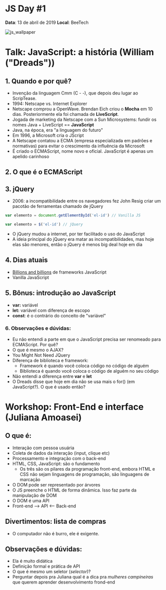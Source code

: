 # JS Day #1

**Data**: 13 de abril de 2019
**Local**: BeeTech

![js_wallpaper](https://github.com/guiemi-learning-center/anotacoes/blob/master/media/js_wallpaper.png)

# Talk: JavaScript: a história (William ("Dreads"))

## 1. Quando e por quê?

- Invenção da linguagem Cmm (C - -), que depois deu lugar ao ScripTease.
- 1994: Netscape vs. Internet Explorer
- Netscape comprou a OpenWave. Brendan Eich criou o **Mocha** em 10 dias. Posteriormente ela foi chamada de **LiveScript**.
- Jogada de marketing da Netscape com a Sun Microsystems: fundir os nomes Java + LiveScript == **JavaScript**
- Java, na época, era "a linguagem do futuro"
- Em 1996, a Microsoft cria o JScript
- A Netscape contatou a ECMA (empresa especializada em padrões e normativas) para evitar o crescimento da influência da Microsoft
- É criado o ECMAScript, nome novo e oficial. JavaScript é apenas um apelido carinhoso

## 2. O que é o ECMAScript

## 3. jQuery

- 2006: a incompatibilidade entre os navegadores fez John Resig criar um pacotão de ferramentas chamado de jQuery

```javascript
var elemento = document.getElementById('el-id') // Vanilla JS
```

```javascript
var elemento = $('el-id') // jQuery
```

- O jQuery mudou a internet, por ter facilitado o uso do JavaScript
- A ideia principal do jQuery era matar as incompatibilidades, mas hoje elas são menores, então o jQuery é menos big deal hoje em dia

## 4. Dias atuais

- [Billions and billions](https://www.youtube.com/watch?v=u_aLESDql1U) de frameworks JavaScript
- Vanilla JavaScript

## 5. Bônus: introdução ao JavaScript

- **var:** variável
- **let:** variável com diferença de escopo
- **const**: é o contrário do conceito de "variável"

### 6. Observações e dúvidas:

- Eu não entendi a parte em que o JavaScript precisa ser renomeado para ECMAScript. Por quê?
- O que é mesmo o AJAX?
- You Might Not Need JQuery
- Diferença de biblioteca e framework:
  - Framework é quando você coloca código no código de alguém
  - Biblioteca é quando você coloca o código de alguém no seu código
- Não entendi a diferença entre **var** e **let**
- O Dreads disse que hoje em dia não se usa mais o for() (em JavaScript?). O que é usado então?

# Workshop: Front-End e interface (Juliana Amoasei)

## O que é:

- Interação com pessoa usuária
- Coleta de dados da interação (input, clique etc)
- Processamento e integração com o back-end
- HTML, CSS, JavaScript: são o fundamento
  - Os três são os pilares da programação front-end, embora HTML e CSS não sejam linguagens de programação, são linguagens de marcação
- O DOM pode ser representado por árvores
- O JS preenche o HTML de forma dinâmica. Isso faz parte da manipulação de DOM
- O DOM é uma API
- Front-end —> API <— Back-end

## Divertimentos: lista de compras

- O computador não é burro, ele é exigente.

## Observações e dúvidas:

- Ela é muito didática
- Definição formal e prática de API
- O que é mesmo um seletor (*selector*)?
- Perguntar depois pra Juliana qual é a dica pra *mulheres campineiras* que querem aprender desenvolvimento frond-end